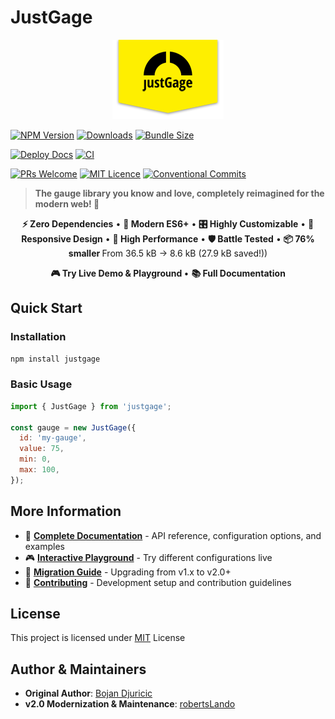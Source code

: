 # JustGage

<p align="center"><img src="docs/public/logo.png"/></p>

[![NPM Version](https://img.shields.io/npm/v/justgage.svg)](https://www.npmjs.com/package/justgage)
[![Downloads](https://img.shields.io/npm/dm/justgage.svg)](https://www.npmjs.com/package/justgage)
[![Bundle Size](https://img.shields.io/bundlephobia/minzip/justgage.svg)](https://bundlephobia.com/package/justgage)

[![Deploy Docs](https://github.com/toorshia/justgage/actions/workflows/deploy-docs.yml/badge.svg)](https://github.com/toorshia/justgage/actions/workflows/deploy-docs.yml)
[![CI](https://github.com/toorshia/justgage/actions/workflows/ci.yml/badge.svg)](https://github.com/toorshia/justgage/actions/workflows/ci.yml)

[![PRs Welcome](https://img.shields.io/badge/PRs-welcome-brightgreen.svg?style=flat-square)](http://makeapullrequest.com)
[![MIT Licence](https://img.shields.io/badge/License-MIT-blue.svg)](https://opensource.org/licenses/mit-license.php)
[![Conventional Commits](https://img.shields.io/badge/Conventional%20Commits-1.0.0-yellow.svg)](https://conventionalcommits.org)

> **The gauge library you know and love, completely reimagined for the modern web! 🎉**

<p align="center">
  <b>⚡ Zero Dependencies</b> &bull;
  <b>💖 Modern ES6+</b> &bull;
  <b>🎛️ Highly Customizable</b> &bull;
  <b>📱 Responsive Design</b> &bull;
  <b>🚀 High Performance</b> &bull;
  <b>🛡️ Battle Tested</b> &bull;
  <b>📦 76% smaller </b> From 36.5 kB → 8.6 kB (27.9 kB saved!))
  </p>

  <p align="center">
    <a href="https://toorshia.github.io/justgage" style="font-weight: bold; text-decoration: none;">
      🎮 Try Live Demo &amp; Playground
    </a>
    &bull;
    <a href="https://toorshia.github.io/justgage/docs" style="font-weight: bold; text-decoration: none;">
      📚 Full Documentation
    </a>
</p>

## Quick Start

### Installation

```bash
npm install justgage
```

### Basic Usage

```javascript
import { JustGage } from 'justgage';

const gauge = new JustGage({
  id: 'my-gauge',
  value: 75,
  min: 0,
  max: 100,
});
```

## More Information

- 📖 **[Complete Documentation](https://toorshia.github.io/justgage/docs)** - API reference, configuration options, and examples
- 🎮 **[Interactive Playground](https://toorshia.github.io/justgage/playground)** - Try different configurations live
- 🚀 **[Migration Guide](https://toorshia.github.io/justgage/docs#migration)** - Upgrading from v1.x to v2.0+
- 🤝 **[Contributing](CONTRIBUTING.md)** - Development setup and contribution guidelines

## License

This project is licensed under [MIT](LICENSE) License

## Author & Maintainers

- **Original Author**: [Bojan Djuricic](https://github.com/toorshia)
- **v2.0 Modernization & Maintenance**: [robertsLando](https://github.com/robertsLando)
